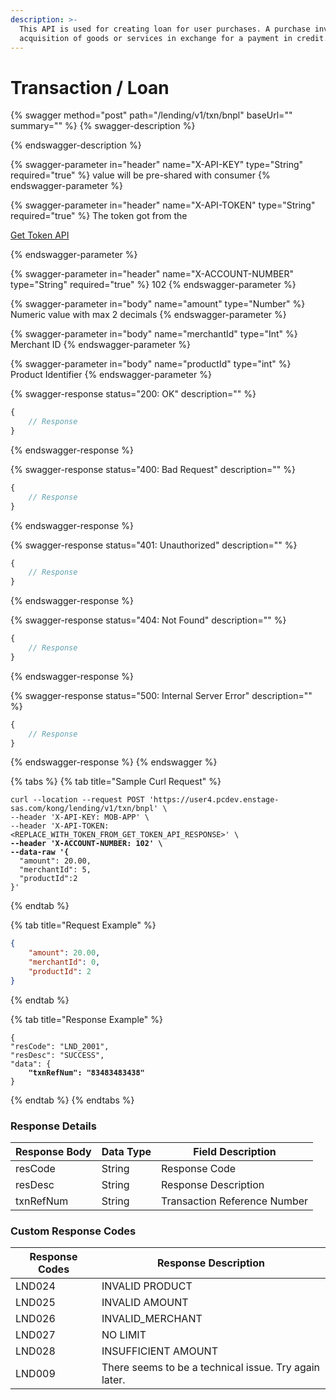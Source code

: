 ```yaml
---
description: >-
  This API is used for creating loan for user purchases. A purchase involves the
  acquisition of goods or services in exchange for a payment in credit.
---
```


# Transaction  / Loan

{% swagger method="post" path="/lending/v1/txn/bnpl" baseUrl="<domain>" summary="" %}
{% swagger-description %}

{% endswagger-description %}

{% swagger-parameter in="header" name="X-API-KEY" type="String" required="true" %}
value will be pre-shared with consumer
{% endswagger-parameter %}

{% swagger-parameter in="header" name="X-API-TOKEN" type="String" required="true" %}
The token got from the 

[Get Token API](../../market-place/api-specification/version-1/get-token-api.md)


{% endswagger-parameter %}

{% swagger-parameter in="header" name="X-ACCOUNT-NUMBER" type="String" required="true" %}
102
{% endswagger-parameter %}

{% swagger-parameter in="body" name="amount" type="Number" %}
Numeric value with max 2 decimals
{% endswagger-parameter %}

{% swagger-parameter in="body" name="merchantId" type="Int" %}
Merchant ID
{% endswagger-parameter %}

{% swagger-parameter in="body" name="productId" type="int" %}
Product Identifier
{% endswagger-parameter %}

{% swagger-response status="200: OK" description="" %}
```javascript
{
    // Response
}
```
{% endswagger-response %}

{% swagger-response status="400: Bad Request" description="" %}
```javascript
{
    // Response
}
```
{% endswagger-response %}

{% swagger-response status="401: Unauthorized" description="" %}
```javascript
{
    // Response
}
```
{% endswagger-response %}

{% swagger-response status="404: Not Found" description="" %}
```javascript
{
    // Response
}
```
{% endswagger-response %}

{% swagger-response status="500: Internal Server Error" description="" %}
```javascript
{
    // Response
}
```
{% endswagger-response %}
{% endswagger %}

{% tabs %}
{% tab title="Sample Curl Request" %}
<pre><code>curl --location --request POST 'https://user4.pcdev.enstage-sas.com/kong/lending/v1/txn/bnpl' \
--header 'X-API-KEY: MOB-APP' \
--header 'X-API-TOKEN: &#x3C;REPLACE_WITH_TOKEN_FROM_GET_TOKEN_API_RESPONSE>' \
<strong>--header 'X-ACCOUNT-NUMBER: 102' \
</strong><strong>--data-raw '{
</strong>  "amount": 20.00,
  "merchantId": 5,
  "productId":2
}'
</code></pre>
{% endtab %}

{% tab title="Request Example" %}
```json
{ 
    "amount": 20.00, 
    "merchantId": 0, 
    "productId": 2 
}
```
{% endtab %}

{% tab title="Response Example" %}
<pre class="language-json"><code class="lang-json">{ 
"resCode": "LND_2001", 
"resDesc": "SUCCESS", 
"data": { 
<strong>    "txnRefNum": "83483483438" 
</strong>}
</code></pre>
{% endtab %}
{% endtabs %}

### Response Details

| Response Body | Data Type | Field Description            |
| ------------- | --------- | ---------------------------- |
| resCode       | String    | Response Code                |
| resDesc       | String    | Response Description         |
| txnRefNum     | String    | Transaction Reference Number |

### Custom Response Codes

| Response Codes | Response Description                                  |
| -------------- | ----------------------------------------------------- |
| LND024         | INVALID PRODUCT                                       |
| LND025         | INVALID AMOUNT                                        |
| LND026         | INVALID\_MERCHANT                                     |
| LND027         | NO LIMIT                                              |
| LND028         | INSUFFICIENT AMOUNT                                   |
| LND009         | There seems to be a technical issue. Try again later. |
